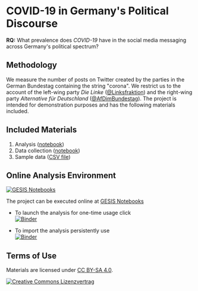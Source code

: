 # COVID-19 in Germany's Political Discourse


**RQ:** What prevalence does *COVID-19* have in the social media messaging across Germany's political spectrum? 


## Methodology

We measure the number of posts on Twitter created by the parties in the German Bundestag containing the string "corona". We restrict us to the account of the left-wing party *Die Linke* ([@Linksfraktion](https://twitter.com/Linksfraktion)) and the right-wing party *Alternative für Deutschland* ([@AfDimBundestag](https://twitter.com/AfDimBundestag)). The project is intended for demonstration purposes and has the following materials included.


## Included Materials
1. Analysis ([notebook](analysis.ipynb))
2. Data collection ([notebook](data-collection.ipynb))
2. Sample data ([CSV file](data.csv))


## Online Analysis Environment
[![GESIS Notebooks](https://notebooks.gesis.org/static/images/logo/logo_text.png)](https://notebooks.gesis.org)

The project can be executed online at [GESIS Notebooks](https://notebooks.gesis.org/)

+ To launch the analysis for one-time usage click  
[![Binder](https://notebooks.gesis.org/binder/badge.svg)](https://notebooks.gesis.org/binder/v2/gh/arnim/COVID-19_PolCom/master?urlpath=lab/tree/analysis.ipynb)

+ To import the analysis persistently use  
[![Binder](https://notebooks.gesis.org/binder/badge.svg)](https://notebooks.gesis.org/services/binder/v2/gh/arnim/COVID-19_PolCom/master?urlpath=lab/tree/analysis.ipynb)


## Terms of Use

Materials are licensed under [CC BY-SA 4.0](http://creativecommons.org/licenses/by-sa/4.0/).


[![Creative Commons Lizenzvertrag](https://i.creativecommons.org/l/by-sa/4.0/88x31.png)](http://creativecommons.org/licenses/by-sa/4.0/)

